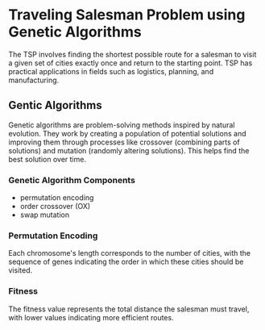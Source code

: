 # Traveling Salesman Problem using Genetic Algorithms
The TSP involves finding the shortest possible route for a salesman to visit a given set of cities exactly once and return to the starting point. TSP has practical applications in fields such as logistics, planning, and manufacturing.  
## Gentic Algorithms
Genetic algorithms are problem-solving methods inspired by natural evolution. They work by creating a population of potential solutions and improving them through processes like crossover (combining parts of solutions) and mutation (randomly altering solutions). This helps find the best solution over time.
### Genetic Algorithm Components
- permutation encoding
- order crossover (OX)
- swap mutation
### Permutation Encoding
Each chromosome's length corresponds to the number of cities, with the sequence of genes indicating the order in which these cities should be visited.  
### Fitness
The fitness value represents the total distance the salesman must travel, with lower values indicating more efficient routes.
